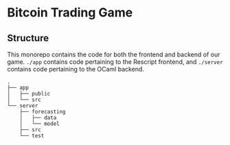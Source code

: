 # Bitcoin Trading Game

## Structure

This monorepo contains the code for both the frontend and backend of our game. `./app` contains code pertaining to the Rescript frontend, and `./server` contains code pertaining to the OCaml backend.

```
.
├── app
│   ├── public
│   └── src
└── server
    ├── forecasting
    │   ├── data
    │   └── model
    ├── src
    └── test

```
